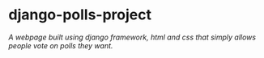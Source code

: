 # django-polls-project
*A webpage built using django framework, html and css that simply allows people vote on polls they want.*

